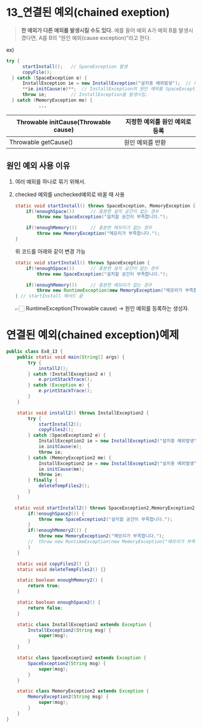 # 13_연결된 예외(chained exeption)
> **한 예외가 다른 예외를 발생시킬 수도 있다.** 예를 들어 예외 A가 예외 B를 발생시켰다면,
A를 B의 “원인 예외(cause exception)”라고 한다.
> 

  

ex)

```java
try {
      startInstall();   // SpaceException 발생 
      copyFile();
  } catch (SpaceException e) {
      InstallException ie = new InstallException("설치중 예외발생");  // 예외 생성
      **ie.initCause(e)**;  // InstallException의 원인 예외를 SpaceException으로 지정
      throw ie;         // InstallException을 발생시킴.
  } catch (MemoryException me) {
			...
```

| Throwable initCause(Throwable cause) | 지정한 예외를 원인 예외로 등록 |
| --- | --- |
| Throwable getCause() | 원인 예외를 반환 |

## 원인 예외 사용 이유

1. 여러 예외를 하나로 묶기 위해서.

1. checked 예외를 unchecked예외로 바꿀 때 사용
    
    ```java
    static void startInstall() throws SpaceException, MemoryException {
        if(!enoughSpace())		// 충분한 설치 공간이 없는 경우
        	throw new SpaceException("설치할 공간이 부족합니다.");
    
        if(!enoughMemory())		// 충분한 메모리가 없는 경우
        	throw new MemoryException("메모리가 부족합니다.");
    }
    ```
    
    위 코드를 아래와 같이 변경 가능
    
    ```java
    static void startInstall() throws SpaceException {
        if(!enoughSpace())		// 충분한 설치 공간이 없는 경우
        	throw new SpaceException("설치할 공간이 부족합니다.");
    
        if(!enoughMemory())		// 충분한 메모리가 없는 경우
        	throw new RuntimeException(new MemoryException("메모리가 부족합니다.")); // 원인 예외로 등록
    } // startInstall 메서드 끝
    ```
    
    <aside>
    👉🏻 RuntimeException(Throwable cause) → 원인 예외를 등록하는 생성자.
    
    </aside>
    

# 연결된 예외(chained exception)예제

```java
public class Ex8_13 {
    public static void main(String[] args) {
        try {
            install2();
        } catch (InstallException2 e) {
            e.printStackTrace();
        } catch (Exception e) {
            e.printStackTrace();
        }
    }

    static void install2() throws InstallException2 {
        try {
            startInstall2();
            copyFiles2();
        } catch (SpaceException2 e) {
            InstallException2 ie = new InstallException2("설치중 예외발생");
            ie.initCause(e);
            throw ie;
        } catch (MemoryException2 me) {
            InstallException2 ie = new InstallException2("설치중 예외발생");
            ie.initCause(me);
            throw ie;
        } finally {
            deleteTempFiles2();
        }
    }

   static void startInstall2() throws SpaceException2,MemoryException2 {
        if(!enoughSpace2()) {
            throw new SpaceException2("설치할 공간이 부족합니다.");
        }
        if(!enoughMemory2()) {
            throw new MemoryException2("메모리가 부족합니다.");
        //  throw new RuntimeException(new MemoryException("메모리가 부족합니다."));
        }
    }

    static void copyFiles2() {}
    static void deleteTempFiles2() {}

    static boolean enoughMemory2() {
        return true;
    }

    static boolean enoughSpace2() {
        return false;
    }

    static class InstallException2 extends Exception {
        InstallException2(String msg) {
            super(msg);
        }
    }

    static class SpaceException2 extends Exception {
        SpaceException2(String msg) {
            super(msg);
        }
    }

    static class MemoryException2 extends Exception {
        MemoryException2(String msg) {
            super(msg);
        }
    }
}
```

